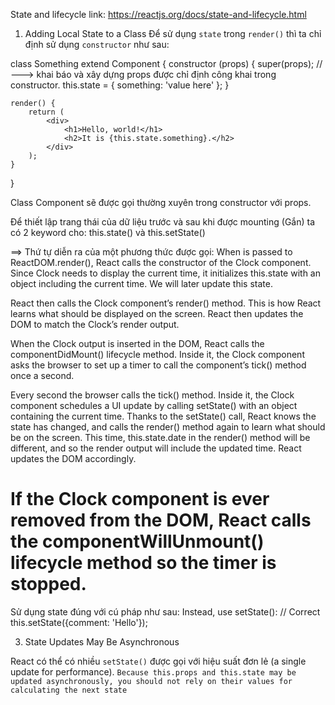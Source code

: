 State and lifecycle
link: https://reactjs.org/docs/state-and-lifecycle.html

1. Adding Local State to a Class
Để sử dụng `state` trong `render()` thì ta chỉ định sử dụng `constructor` như sau:

class Something extend Component {
    constructor (props) {
        super(props); // ---> khai báo và xây dựng props được chỉ định công khai trong constructor.
        this.state = {
            something: 'value here'
        };
    }

    render() {
        return (
            <div>
                <h1>Hello, world!</h1>
                <h2>It is {this.state.something}.</h2>
            </div>
        );
    }
}

Class Component sẽ được gọi thường xuyên trong constructor với props.

Để thiết lập trang thái của dữ liệu trước và sau khi được mounting (Gắn) ta có 2 keyword cho: this.state() và this.setState()

==> Thứ tự diễn ra của một phương thức được gọi: 
When <Clock /> is passed to ReactDOM.render(), React calls the constructor of the Clock component. Since Clock needs to display the current time, it initializes this.state with an object including the current time. We will later update this state.

React then calls the Clock component’s render() method. This is how React learns what should be displayed on the screen. React then updates the DOM to match the Clock’s render output.

When the Clock output is inserted in the DOM, React calls the componentDidMount() lifecycle method. Inside it, the Clock component asks the browser to set up a timer to call the component’s tick() method once a second.

Every second the browser calls the tick() method. Inside it, the Clock component schedules a UI update by calling setState() with an object containing the current time. Thanks to the setState() call, React knows the state has changed, and calls the render() method again to learn what should be on the screen. This time, this.state.date in the render() method will be different, and so the render output will include the updated time. React updates the DOM accordingly.

If the Clock component is ever removed from the DOM, React calls the componentWillUnmount() lifecycle method so the timer is stopped.
===================
Sử dụng state đúng với cú pháp như sau: 
Instead, use setState():
// Correct
this.setState({comment: 'Hello'});

3. State Updates May Be Asynchronous

React có thể có nhiều `setState()` được gọi với hiệu suất đơn lẻ (a single update for performance).
```Because this.props and this.state may be updated asynchronously, you should not rely on their values for calculating the next state```
